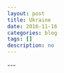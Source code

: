 ```yaml
---
layout: post
title: Ukraine
date: 2016-11-16
categories: blog
tags: []
description: no
---
```

<font size="4">
</font>
---
